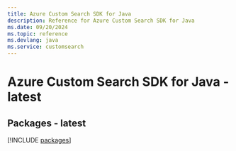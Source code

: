 ```yaml
---
title: Azure Custom Search SDK for Java
description: Reference for Azure Custom Search SDK for Java
ms.date: 09/20/2024
ms.topic: reference
ms.devlang: java
ms.service: customsearch
---
```

# Azure Custom Search SDK for Java - latest
## Packages - latest
[!INCLUDE [packages](custom-search-index.md)]